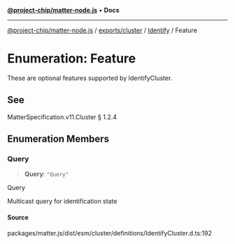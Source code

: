 [**@project-chip/matter-node.js**](../../../../../README.md) • **Docs**

***

[@project-chip/matter-node.js](../../../../../modules.md) / [exports/cluster](../../../README.md) / [Identify](../README.md) / Feature

# Enumeration: Feature

These are optional features supported by IdentifyCluster.

## See

MatterSpecification.v11.Cluster § 1.2.4

## Enumeration Members

### Query

> **Query**: `"Query"`

Query

Multicast query for identification state

#### Source

packages/matter.js/dist/esm/cluster/definitions/IdentifyCluster.d.ts:192
